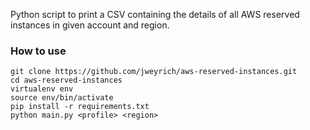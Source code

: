 Python script to print a CSV containing the details of all AWS reserved instances in given account and region.

### How to use

	git clone https://github.com/jweyrich/aws-reserved-instances.git
	cd aws-reserved-instances
	virtualenv env
	source env/bin/activate
	pip install -r requirements.txt
	python main.py <profile> <region>
